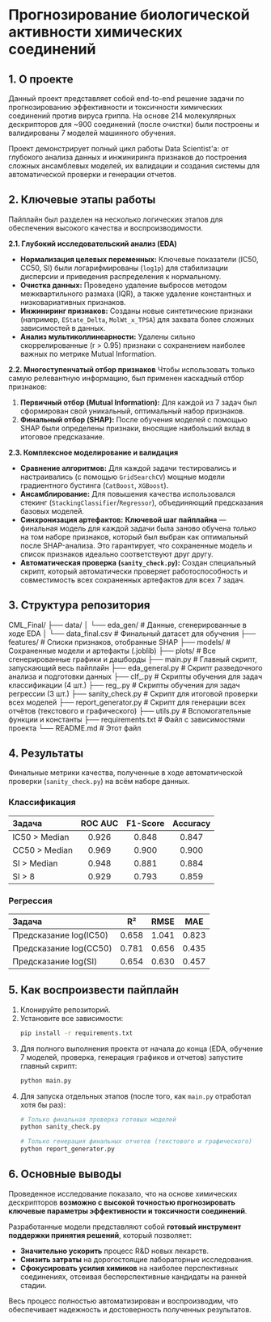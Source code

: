 # Прогнозирование биологической активности химических соединений

## 1. О проекте
Данный проект представляет собой end-to-end решение задачи по прогнозированию эффективности и токсичности химических соединений против вируса гриппа. На основе 214 молекулярных дескрипторов для ~900 соединений (после очистки) были построены и валидированы 7 моделей машинного обучения.

Проект демонстрирует полный цикл работы Data Scientist'а: от глубокого анализа данных и инжиниринга признаков до построения сложных ансамблевых моделей, их валидации и создания системы для автоматической проверки и генерации отчетов.

## 2. Ключевые этапы работы
Пайплайн был разделен на несколько логических этапов для обеспечения высокого качества и воспроизводимости.

**2.1. Глубокий исследовательский анализ (EDA)**
- **Нормализация целевых переменных:** Ключевые показатели (IC50, CC50, SI) были логарифмированы (`log1p`) для стабилизации дисперсии и приведения распределения к нормальному.
- **Очистка данных:** Проведено удаление выбросов методом межквартильного размаха (IQR), а также удаление константных и низковариативных признаков.
- **Инжиниринг признаков:** Созданы новые синтетические признаки (например, `EState_Delta`, `MolWt_x_TPSA`) для захвата более сложных зависимостей в данных.
- **Анализ мультиколлинеарности:** Удалены сильно скоррелированные (r > 0.95) признаки с сохранением наиболее важных по метрике Mutual Information.

**2.2. Многоступенчатый отбор признаков**
Чтобы использовать только самую релевантную информацию, был применен каскадный отбор признаков:
1.  **Первичный отбор (Mutual Information):** Для каждой из 7 задач был сформирован свой уникальный, оптимальный набор признаков.
2.  **Финальный отбор (SHAP):** После обучения моделей с помощью SHAP были определены признаки, вносящие наибольший вклад в итоговое предсказание.

**2.3. Комплексное моделирование и валидация**
- **Сравнение алгоритмов:** Для каждой задачи тестировались и настраивались (с помощью `GridSearchCV`) мощные модели градиентного бустинга (`CatBoost`, `XGBoost`).
- **Ансамблирование:** Для повышения качества использовался стекинг (`StackingClassifier`/`Regressor`), объединяющий предсказания базовых моделей.
- **Синхронизация артефактов:** **Ключевой шаг пайплайна** — финальная модель для каждой задачи была заново обучена *только* на том наборе признаков, который был выбран как оптимальный после SHAP-анализа. Это гарантирует, что сохраненные модель и список признаков идеально соответствуют друг другу.
- **Автоматическая проверка (`sanity_check.py`):** Создан специальный скрипт, который автоматически проверяет работоспособность и совместимость всех сохраненных артефактов для всех 7 задач.

## 3. Структура репозитория

CML_Final/
├── data/
│   └── eda_gen/            # Данные, сгенерированные в ходе EDA
│       └── data_final.csv    # Финальный датасет для обучения
├── features/               # Списки признаков, отобранные SHAP
├── models/                 # Сохраненные модели и артефакты (.joblib)
├── plots/                  # Все сгенерированные графики и дашборды
├── main.py                 # Главный скрипт, запускающий весь пайплайн
├── eda_general.py          # Скрипт разведочного анализа и подготовки данных
├── clf_.py                # Скрипты обучения для задач классификации (4 шт.)
├── reg_.py                # Скрипты обучения для задач регрессии (3 шт.)
├── sanity_check.py         # Скрипт для итоговой проверки всех моделей
├── report_generator.py     # Скрипт для генерации всех отчётов (текстового и графического)
├── utils.py                # Вспомогательные функции и константы
├── requirements.txt        # Файл с зависимостями проекта
└── README.md               # Этот файл


## 4. Результаты
Финальные метрики качества, полученные в ходе автоматической проверки (`sanity_check.py`) на всём наборе данных.

### **Классификация**
| Задача | ROC AUC | F1-Score | Accuracy |
|:---|:---:|:---:|:---:|
| IC50 > Median | 0.926 | 0.848 | 0.847 |
| CC50 > Median | 0.969 | 0.900 | 0.900 |
| SI > Median | 0.948 | 0.881 | 0.884 |
| SI > 8 | 0.929 | 0.793 | 0.859 |

### **Регрессия**
| Задача | R² | RMSE | MAE |
|:---|:---:|:---:|:---:|
| Предсказание log(IC50) | 0.658 | 1.041 | 0.823 |
| Предсказание log(CC50) | 0.781 | 0.656 | 0.435 |
| Предсказание log(SI) | 0.654 | 0.630 | 0.457 |


## 5. Как воспроизвести пайплайн
1.  Клонируйте репозиторий.
2.  Установите все зависимости:
    ```bash
    pip install -r requirements.txt
    ```
3.  Для полного выполнения проекта от начала до конца (EDA, обучение 7 моделей, проверка, генерация графиков и отчетов) запустите главный скрипт:
    ```bash
    python main.py
    ```
4.  Для запуска отдельных этапов (после того, как `main.py` отработал хотя бы раз):
    ```bash
    # Только финальная проверка готовых моделей
    python sanity_check.py

    # Только генерация финальных отчетов (текстового и графического)
    python report_generator.py
    ```

## 6. Основные выводы
Проведенное исследование показало, что на основе химических дескрипторов **возможно с высокой точностью прогнозировать ключевые параметры эффективности и токсичности соединений**.

Разработанные модели представляют собой **готовый инструмент поддержки принятия решений**, который позволяет:
- **Значительно ускорить** процесс R&D новых лекарств.
- **Снизить затраты** на дорогостоящие лабораторные исследования.
- **Сфокусировать усилия химиков** на наиболее перспективных соединениях, отсеивая бесперспективные кандидаты на ранней стадии.

Весь процесс полностью автоматизирован и воспроизводим, что обеспечивает надежность и достоверность полученных результатов.